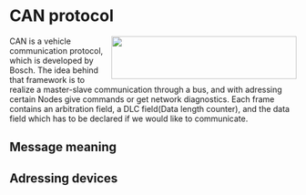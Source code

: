 # CAN protocol

<img align="right" width="325" height="75" src="https://github.com/istvan-knab/jarmuiranyitas_2/blob/Develop/Pictures/sztaki_logo_kek.png">

CAN is a vehicle communication protocol, which is developed by Bosch. The idea behind that framework is to realize a master-slave communication through a bus, and with adressing certain Nodes give commands or get network diagnostics. Each frame contains an arbitration field, a DLC field(Data length counter), and the data field which has to be declared if we would like to communicate.
## Message meaning
## Adressing devices
